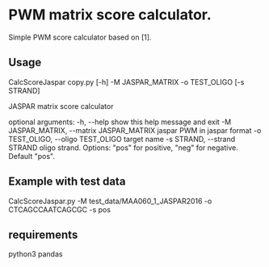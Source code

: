 # PWM matrix score calculator. 
Simple PWM score calculator based on [1].


## Usage
CalcScoreJaspar copy.py [-h] -M JASPAR_MATRIX -o TEST_OLIGO [-s STRAND]

JASPAR matrix score calculator

optional arguments:
  -h, --help            show this help message and exit
  -M JASPAR_MATRIX, --matrix JASPAR_MATRIX
                        jaspar PWM in jaspar format
  -o TEST_OLIGO, --oligo TEST_OLIGO
                        target name
  -s STRAND, --strand STRAND
                        oligo strand. Options: "pos" for positive, "neg" for negative. Default "pos".

## Example with test data
CalcScoreJaspar.py -M test_data/MAA060_1_JASPAR2016 -o CTCAGCCAATCAGCGC -s pos

## requirements
python3
pandas
